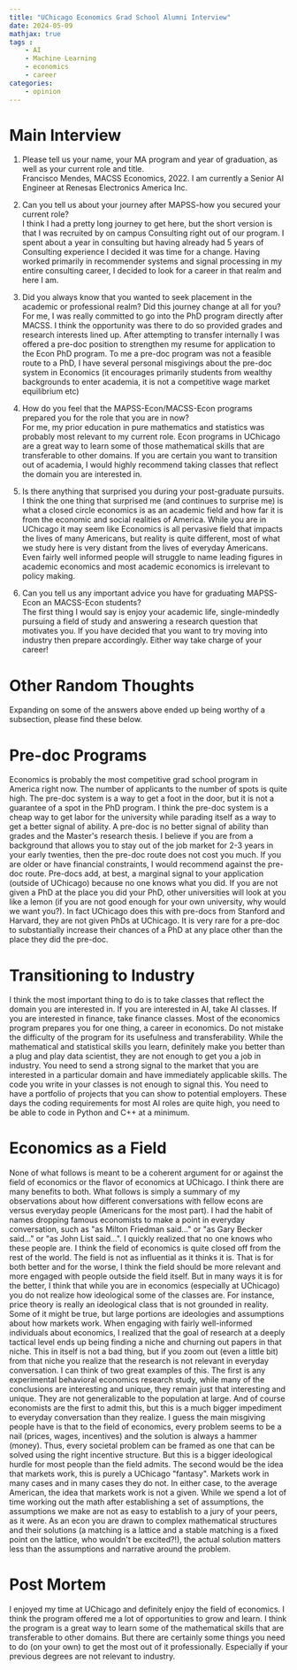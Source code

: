 ```yaml
---
title: "UChicago Economics Grad School Alumni Interview"
date: 2024-05-09
mathjax: true
tags : 
    - AI
    - Machine Learning
    - economics
    - career
categories:
    - opinion
---
```




# Main Interview

1.  Please tell us your name, your MA program and year of graduation, as well as your current role and title.\
    Francisco Mendes, MACSS Economics, 2022. I am currently a Senior AI Engineer at Renesas Electronics America Inc.

2.  Can you tell us about your journey after MAPSS-how you secured your current role?\
    I think I had a pretty long journey to get here, but the short version is that I was recruited by on campus Consulting right out of our program. I spent about a year in consulting but having already had 5 years of Consulting experience I decided it was time for a change. Having worked primarily in recommender systems and signal processing in my entire consulting career, I decided to look for a career in that realm and here I am.

3.  Did you always know that you wanted to seek placement in the academic or professional realm? Did this journey change at all for you?\
    For me, I was really committed to go into the PhD program directly after MACSS. I think the opportunity was there to do so provided grades and research interests lined up. After attempting to transfer internally I was offered a pre-doc position to strengthen my resume for application to the Econ PhD program. To me a pre-doc program was not a feasible route to a PhD, I have several personal misgivings about the pre-doc system in Economics (it encourages primarily students from wealthy backgrounds to enter academia, it is not a competitive wage market equilibrium etc)

4.  How do you feel that the MAPSS-Econ/MACSS-Econ programs prepared you for the role that you are in now?\
    For me, my prior education in pure mathematics and statistics was probably most relevant to my current role. Econ programs in UChicago are a great way to learn some of those mathematical skills that are transferable to other domains. If you are certain you want to transition out of academia, I would highly recommend taking classes that reflect the domain you are interested in.

5.  Is there anything that surprised you during your post-graduate pursuits.\
    I think the one thing that surprised me (and continues to surprise me) is what a closed circle economics is as an academic field and how far it is from the economic and social realities of America. While you are in UChicago it may seem like Economics is all pervasive field that impacts the lives of many Americans, but reality is quite different, most of what we study here is very distant from the lives of everyday Americans. Even fairly well informed people will struggle to name leading figures in academic economics and most academic economics is irrelevant to policy making.

6.  Can you tell us any important advice you have for graduating MAPSS-Econ an MACSS-Econ students?\
    The first thing I would say is enjoy your academic life, single-mindedly pursuing a field of study and answering a research question that motivates you. If you have decided that you want to try moving into industry then prepare accordingly. Either way take charge of your career!

# Other Random Thoughts

Expanding on some of the answers above ended up being worthy of a subsection, please find these below.

# Pre-doc Programs

Economics is probably the most competitive grad school program in America right now. The number of applicants to the number of spots is quite high. The pre-doc system is a way to get a foot in the door, but it is not a guarantee of a spot in the PhD program. I think the pre-doc system is a cheap way to get labor for the university while parading itself as a way to get a better signal of ability. A pre-doc is no better signal of ability than grades and the Master's research thesis. I believe if you are from a background that allows you to stay out of the job market for 2-3 years in your early twenties, then the pre-doc route does not cost you much. If you are older or have financial constraints, I would recommend against the pre-doc route. Pre-docs add, at best, a marginal signal to your application (outside of UChicago) because no one knows what you did. If you are not given a PhD at the place you did your PhD, other universities will look at you like a lemon (if you are not good enough for your own university, why would we want you?). In fact UChicago does this with pre-docs from Stanford and Harvard, they are not given PhDs at UChicago. It is very rare for a pre-doc to substantially increase their chances of a PhD at any place other than the place they did the pre-doc.

# Transitioning to Industry

I think the most important thing to do is to take classes that reflect the domain you are interested in. If you are interested in AI, take AI classes. If you are interested in finance, take finance classes. Most of the economics program prepares you for one thing, a career in economics. Do not mistake the difficulty of the program for its usefulness and transferability. While the mathematical and statistical skills you learn, definitely make you better than a plug and play data scientist, they are not enough to get you a job in industry. You need to send a strong signal to the market that you are interested in a particular domain and have immediately applicable skills. The code you write in your classes is not enough to signal this. You need to have a portfolio of projects that you can show to potential employers. These days the coding requirements for most AI roles are quite high, you need to be able to code in Python and C++ at a minimum.

# Economics as a Field

None of what follows is meant to be a coherent argument for or against the field of economics or the flavor of economics at UChicago. I think there are many benefits to both. What follows is simply a summary of my observations about how different conversations with fellow econs are versus everyday people (Americans for the most part). I had the habit of names dropping famous economists to make a point in everyday conversation, such as "as Milton Friedman said..." or "as Gary Becker said..." or "as John List said...". I quickly realized that no one knows who these people are. I think the field of economics is quite closed off from the rest of the world. The field is not as influential as it thinks it is. That is for both better and for the worse, I think the field should be more relevant and more engaged with people outside the field itself. But in many ways it is for the better, I think that while you are in economics (especially at UChicago) you do not realize how ideological some of the classes are. For instance, price theory is really an ideological class that is not grounded in reality. Some of it might be true, but large portions are ideologies and assumptions about how markets work. When engaging with fairly well-informed individuals about economics, I realized that the goal of research at a deeply tactical level ends up being finding a niche and churning out papers in that niche. This in itself is not a bad thing, but if you zoom out (even a little bit) from that niche you realize that the research is not relevant in everyday conversation. I can think of two great examples of this. The first is any experimental behavioral economics research study, while many of the conclusions are interesting and unique, they remain just that interesting and unique. They are not generalizable to the population at large. And of course economists are the first to admit this, but this is a much bigger impediment to everyday conversation than they realize. I guess the main misgiving people have is that to the field of economics, every problem seems to be a nail (prices, wages, incentives) and the solution is always a hammer (money). Thus, every societal problem can be framed as one that can be solved using the right incentive structure. But this is a bigger ideological hurdle for most people than the field admits. The second would be the idea that markets work, this is purely a UChicago "fantasy". Markets work in many cases and in many cases they do not. In either case, to the average American, the idea that markets work is not a given. While we spend a lot of time working out the math after establishing a set of assumptions, the assumptions we make are not as easy to establish to a jury of your peers, as it were. As an econ you are drawn to complex mathematical structures and their solutions (a matching is a lattice and a stable matching is a fixed point on the lattice, who wouldn't be excited?!), the actual solution matters less than the assumptions and narrative around the problem.

# Post Mortem

I enjoyed my time at UChicago and definitely enjoy the field of economics. I think the program offered me a lot of opportunities to grow and learn. I think the program is a great way to learn some of the mathematical skills that are transferable to other domains. But there are certainly some things you need to do (on your own) to get the most out of it professionally. Especially if your previous degrees are not relevant to industry.